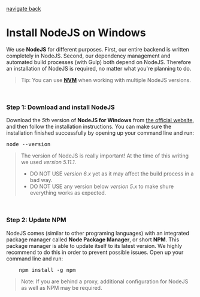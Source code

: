 [navigate back](../SETUP.md)

# Install NodeJS on Windows

We use **NodeJS** for different purposes. First, our entire backend is written completely in NodeJS. Second, our dependency management and automated build processes (with Gulp) both depend on NodeJS. Therefore an installation of NodeJS is required, no matter what you're planning to do.

> Tip: You can use **[NVM](https://github.com/coreybutler/nvm-windows)** when working with multiple NodeJS versions.

<br>

### Step 1: Download and install NodeJS

Download the *5th* version of **NodeJS for Windows** from [the official website](https://nodejs.org/en/download/releases/), and then follow the installation instructions. You can make sure the installation finished successfully by opening up your command line and run:

<pre>
node --version
</pre>

> The version of NodeJS is really important! At the time of this writing we used *version 5.11.1*.
> - DO NOT USE *version 6.x* yet as it may affect the build process in a bad way.
> - DO NOT USE any version below *version 5.x* to make shure everything works as expected.

<br>

### Step 2: Update NPM

NodeJS comes (similar to other programing languages) with an integrated package manager called **Node Package Manager**, or short **NPM**. This package manager is able to update itself to its latest version. We highly recommend to do this in order to prevent possible issues. Open up your command line and run:

<pre>
	npm install -g npm
</pre>

> Note: If you are behind a proxy, additional configuration for NodeJS as well as NPM may be required.
